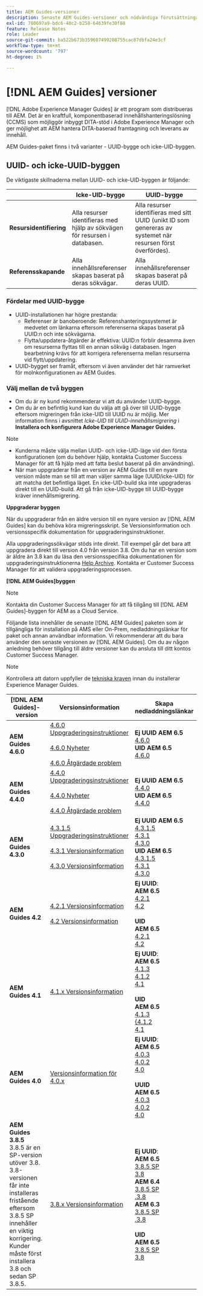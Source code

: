 ```yaml
---
title: AEM Guides-versioner
description: Senaste AEM Guides-versioner och nödvändiga förutsättningar för AEM-versioner
exl-id: 780697a9-bdc6-40c2-b258-64639fe30f88
feature: Release Notes
role: Leader
source-git-commit: ba522b673b359607499288755cac87dbfa24e3cf
workflow-type: tm+mt
source-wordcount: '797'
ht-degree: 1%

---
```


# [!DNL AEM Guides] versioner

[!DNL Adobe Experience Manager Guides] är ett program som distribueras till AEM. Det är en kraftfull, komponentbaserad innehållshanteringslösning (CCMS) som möjliggör inbyggt DITA-stöd i Adobe Experience Manager och ger möjlighet att AEM hantera DITA-baserad framtagning och leverans av innehåll.

AEM Guides-paket finns i två varianter - UUID-bygge och icke-UID-byggen.

## UUID- och icke-UUID-byggen

De viktigaste skillnaderna mellan UUID- och icke-UID-byggen är följande:

|  | Icke-UID-bygge | UUID-bygge |
|---|---|---|
| **Resursidentifiering** | Alla resurser identifieras med hjälp av sökvägen för resursen i databasen. | Alla resurser identifieras med sitt UUID (unikt ID som genereras av systemet när resursen först överfördes). |
| **Referensskapande** | Alla innehållsreferenser skapas baserat på deras sökvägar. | Alla innehållsreferenser skapas baserat på deras UUID. |

### Fördelar med UUID-bygge

* UUID-installationen har högre prestanda:
   * Referenser är banoberoende: Referenshanteringssystemet är medvetet om länkarna eftersom referenserna skapas baserat på UUID:n och inte sökvägarna.
   * Flytta/uppdatera-åtgärder är effektiva: UUID:n förblir desamma även om resurserna flyttas till en annan sökväg i databasen. Ingen bearbetning krävs för att korrigera referenserna mellan resurserna vid flytt/uppdatering.
* UUID-bygget ser framåt, eftersom vi även använder det här ramverket för molnkonfigurationen av AEM Guides.


### Välj mellan de två byggen

* Om du är ny kund rekommenderar vi att du använder UUID-bygge.
* Om du är en befintlig kund kan du välja att gå över till UUID-bygge eftersom migreringen från icke-UID till UUID nu är möjlig. Mer information finns i avsnittet *Icke-UID till UUID-innehållsmigrering* i **Installera och konfigurera Adobe Experience Manager Guides.**

>[!NOTE]
>
>* Kunderna måste välja mellan UUID- och icke-UID-läge vid den första konfigurationen (om du behöver hjälp, kontakta Customer Success Manager för att få hjälp med att fatta beslut baserat på din användning).
>* När man uppgraderar från en version av AEM Guides till en nyare version måste man se till att man väljer samma läge (UUID/icke-UID) för att matcha det befintliga läget. En icke-UID-build ska inte uppgraderas direkt till en UUID-build. Att gå från icke-UID-bygge till UUID-bygge kräver innehållsmigrering.

**Uppgraderar byggen**

När du uppgraderar från en äldre version till en nyare version av [!DNL AEM Guides] kan du behöva köra migreringsskript. Se Versionsinformation och versionsspecifik dokumentation för uppgraderingsinstruktioner.

Alla uppgraderingssökvägar stöds inte direkt. Till exempel går det bara att uppgradera direkt till version 4.0 från version 3.8.
Om du har en version som är äldre än 3.8 kan du läsa den versionsspecifika dokumentationen för uppgraderingsinstruktionerna [Help Archive](https://helpx.adobe.com/xml-documentation-for-experience-manager/archive.html).
Kontakta er Customer Success Manager för att validera uppgraderingsprocessen.

**[!DNL AEM Guides]byggen**

>[!NOTE]
>
>Kontakta din Customer Success Manager för att få tillgång till [!DNL AEM Guides]-byggen för AEM as a Cloud Service.

Följande lista innehåller de senaste [!DNL AEM Guides] paketen som är tillgängliga för installation på AMS eller On-Prem, nedladdningslänkar för paket och annan användbar information. Vi rekommenderar att du bara använder den senaste versionen av [!DNL AEM Guides]. Om du av någon anledning behöver tillgång till äldre versioner kan du ansluta till ditt kontos Customer Success Manager.



>[!NOTE]
>
>Kontrollera att datorn uppfyller de [tekniska kraven](../install-guide/download-install-technical-requirements.md) innan du installerar Experience Manager Guides.

| [!DNL AEM Guides]-version | Versionsinformation | Skapa nedladdningslänkar |
|---|---|---|
| **AEM Guides 4.6.0** | [4.6.0 Uppgraderingsinstruktioner](./upgrade-instructions-4-6-0.md)<br><br>[4.6.0 Nyheter](./whats-new-4-6.md)<br><br> [4.6.0 Åtgärdade problem](./fixed-issues-4-6-0.md) | **Ej UUID AEM 6.5** <br> [4.6.0](https://experience.adobe.com/#/downloads/content/software-distribution/en/aem.html?package=%2Fcontent%2Fsoftware-distribution%2Fen%2Fdetails.html%2Fcontent%2Fdam%2Faem%2Fpublic%2Faemdox%2F4-6%2Fcom.adobe.fmdita-6.5-4.6.0.164.zip) <br> **UID AEM 6.5** <br>[ 4.6.0](https://experience.adobe.com/#/downloads/content/software-distribution/en/aem.html?package=%2Fcontent%2Fsoftware-distribution%2Fen%2Fdetails.html%2Fcontent%2Fdam%2Faem%2Fpublic%2Faemdox%2F4-6%2Fcom.adobe.fmdita-6.5-uuid-4.6.0.164.zip) |
| **AEM Guides 4.4.0** | [4.4.0 Uppgraderingsinstruktioner](./upgrade-instructions-4-4.md)<br><br>[4.4.0 Nyheter](./whats-new-4-4.md)<br><br> [4.4.0 Åtgärdade problem](./fixed-issues-4-4.md) | **Ej UUID AEM 6.5** <br> [4.4.0](https://experience.adobe.com/#/downloads/content/software-distribution/en/aem.html?package=%2Fcontent%2Fsoftware-distribution%2Fen%2Fdetails.html%2Fcontent%2Fdam%2Faem%2Fpublic%2Faemdox%2F4-4%2Fcom.adobe.fmdita-6.5-4.4.0.40.zip) <br> **UID AEM 6.5** <br>[ 4.4.0](https://experience.adobe.com/#/downloads/content/software-distribution/en/aem.html?package=%2Fcontent%2Fsoftware-distribution%2Fen%2Fdetails.html%2Fcontent%2Fdam%2Faem%2Fpublic%2Faemdox%2F4-4%2Fcom.adobe.fmdita-6.5-uuid-4.4.0.40.zip) |
| **AEM Guides 4.3.0** | [4.3.1.5 Uppgraderingsinstruktioner](./upgrade-instructions-4-3-1-5.md)<br><br> [4.3.1 Versionsinformation](./release-notes-4-3-1.md)<br><br>[ 4.3.0 Versionsinformation](./release-notes-4-3.md) | **Ej UUID AEM 6.5** <br>[ 4.3.1.5](https://experience.adobe.com/#/downloads/content/software-distribution/en/aem.html?package=%2Fcontent%2Fsoftware-distribution%2Fen%2Fdetails.html%2Fcontent%2Fdam%2Faem%2Fpublic%2Faemdox%2F4-3-1-5%2Fcom.adobe.fmdita-6.5-hotfix-4.3.1.5.1.zip)<br> [4.3.1](https://experience.adobe.com/#/downloads/content/software-distribution/en/aem.html?package=%2Fcontent%2Fsoftware-distribution%2Fen%2Fdetails.html%2Fcontent%2Fdam%2Faem%2Fpublic%2Faemdox%2F4-3-1%2Fcom.adobe.fmdita-6.5-4.3.1.390.zip) <br> [4.3.0](https://experience.adobe.com/#/downloads/content/software-distribution/en/aem.html?package=%2Fcontent%2Fsoftware-distribution%2Fen%2Fdetails.html%2Fcontent%2Fdam%2Faem%2Fpublic%2Faemdox%2F4-3%2Fcom.adobe.fmdita-6.5-4.3.0.347.zip)<br> **UID AEM 6.5** <br>[ 4.3.1.5](https://experience.adobe.com/#/downloads/content/software-distribution/en/aem.html?package=%2Fcontent%2Fsoftware-distribution%2Fen%2Fdetails.html%2Fcontent%2Fdam%2Faem%2Fpublic%2Faemdox%2F4-3-1-5%2Fcom.adobe.fmdita.uuid-6.5-hotfix-4.3.1.5.1.zip)<br> [4.3.1](https://experience.adobe.com/#/downloads/content/software-distribution/en/aem.html?package=%2Fcontent%2Fsoftware-distribution%2Fen%2Fdetails.html%2Fcontent%2Fdam%2Faem%2Fpublic%2Faemdox%2F4-3-1%2Fcom.adobe.fmdita-6.5-uuid-4.3.1.390.zip)<br>[4.3.0](https://experience.adobe.com/#/downloads/content/software-distribution/en/aem.html?package=%2Fcontent%2Fsoftware-distribution%2Fen%2Fdetails.html%2Fcontent%2Fdam%2Faem%2Fpublic%2Faemdox%2F4-3%2Fcom.adobe.fmdita-6.5-uuid-4.3.0.347.zip) |
| **AEM Guides 4.2** | [4.2.1 Versionsinformation](release-notes-4-2-1.md)<br> <br> [4.2 Versionsinformation](./release-notes-4-2.md) | **Ej UUID**: <br> **AEM 6.5** <br>[ 4.2.1](https://experience.adobe.com/#/downloads/content/software-distribution/en/aem.html?package=%2Fcontent%2Fsoftware-distribution%2Fen%2Fdetails.html%2Fcontent%2Fdam%2Faem%2Fpublic%2Faemdox%2F4-2-1%2F4-2-1-non-uuid%2Fcom.adobe.fmdita-6.5-4.2.1.270.zip)<br>[4.2](https://experience.adobe.com/#/downloads/content/software-distribution/en/aem.html?package=%2Fcontent%2Fsoftware-distribution%2Fen%2Fdetails.html%2Fcontent%2Fdam%2Faem%2Fpublic%2Faemdox%2F4-2%2F4-2-non-uuid%2Fcom.adobe.fmdita-6.5-4.2.229.zip)<br><br> **UID** <br>**AEM 6.5** <br>[4.2.1](https://experience.adobe.com/#/downloads/content/software-distribution/en/aem.html?package=%2Fcontent%2Fsoftware-distribution%2Fen%2Fdetails.html%2Fcontent%2Fdam%2Faem%2Fpublic%2Faemdox%2F4-2-1%2F4-2-1-uuid%2Fcom.adobe.fmdita-6.5-uuid-4.2.1.270.zip)<br>[4.2](https://experience.adobe.com/#/downloads/content/software-distribution/en/aem.html?package=%2Fcontent%2Fsoftware-distribution%2Fen%2Fdetails.html%2Fcontent%2Fdam%2Faem%2Fpublic%2Faemdox%2F4-2%2F4-2-uuid%2Fcom.adobe.fmdita-6.5-uuid-4.2.229.zip)<br> |
| **AEM Guides 4.1** | [4.1.x Versionsinformation](release-notes-4-1.md) | **Ej UUID**: <br> **AEM 6.5** <br>[ 4.1.3](https://experience.adobe.com/#/downloads/content/software-distribution/en/aem.html?package=%2Fcontent%2Fsoftware-distribution%2Fen%2Fdetails.html%2Fcontent%2Fdam%2Faem%2Fpublic%2Faemdox%2F4-1-3%2F4-1-3-non-uuid%2Fcom.adobe.fmdita-6.5-sp-4.1.3.2.zip)<br>[4.1.2](https://experience.adobe.com/#/downloads/content/software-distribution/en/aem.html?package=%2Fcontent%2Fsoftware-distribution%2Fen%2Fdetails.html%2Fcontent%2Fdam%2Faem%2Fpublic%2Faemdox%2F4-1-2%2F4-1-2-non-uuid%2Fcom.adobe.fmdita-6.5-sp-4.1.2.11.zip)<br>[4.1](https://experience.adobe.com/#/downloads/content/software-distribution/en/aem.html?package=%2Fcontent%2Fsoftware-distribution%2Fen%2Fdetails.html%2Fcontent%2Fdam%2Faem%2Fpublic%2Faemdox%2F4-1%2F4-1-non-uuid%2Fcom.adobe.fmdita-6.5-4.1.159.zip)<br><br> **UID** <br>**AEM 6.5** <br>[4.1.3](https://experience.adobe.com/#/downloads/content/software-distribution/en/aem.html?package=%2Fcontent%2Fsoftware-distribution%2Fen%2Fdetails.html%2Fcontent%2Fdam%2Faem%2Fpublic%2Faemdox%2F4-1-3%2F4-1-3-uuid%2Fcom.adobe.fmdita.uuid-6.5-sp-4.1.3.2.zip)<br>[{4.1.2](https://experience.adobe.com/#/downloads/content/software-distribution/en/aem.html?package=%2Fcontent%2Fsoftware-distribution%2Fen%2Fdetails.html%2Fcontent%2Fdam%2Faem%2Fpublic%2Faemdox%2F4-1-2%2F4-1-2-uuid%2Fcom.adobe.fmdita.uuid-6.5-sp-4.1.2.11.zip)<br>[4.1](https://experience.adobe.com/#/downloads/content/software-distribution/en/aem.html?package=%2Fcontent%2Fsoftware-distribution%2Fen%2Fdetails.html%2Fcontent%2Fdam%2Faem%2Fpublic%2Faemdox%2F4-1%2F4-1-uuid%2Fcom.adobe.fmdita-6.5-uuid-4.1.159.zip) |
| **AEM Guides 4.0** | [Versionsinformation för 4.0.x](https://helpx.adobe.com/xml-documentation-for-experience-manager/release-note/release-notes-xml-documentation-solution-4-0.html) | **Ej UUID**: <br> **AEM 6.5** <br>[ 4.0.3](https://experience.adobe.com/#/downloads/content/software-distribution/en/aem.html?package=%2Fcontent%2Fsoftware-distribution%2Fen%2Fdetails.html%2Fcontent%2Fdam%2Faem%2Fpublic%2Faemdox%2F4-0-3%2F4-0-2-non-uuid%2Fcom.adobe.fmdita-6.5-hotfix-4.0.3.1.zip)<br>[4.0.2](https://experience.adobe.com/#/downloads/content/software-distribution/en/aem.html?package=%2Fcontent%2Fsoftware-distribution%2Fen%2Fdetails.html%2Fcontent%2Fdam%2Faem%2Fpublic%2Faemdox%2F4-0-2%2F4-0-2-non-uuid%2Fcom.adobe.fmdita-6.5-sp-4.0.2.10.zip) <br> [4.0](https://experience.adobe.com/#/downloads/content/software-distribution/en/aem.html?package=/content/software-distribution/en/details.html/content/dam/aem/public/aemdox/4-0/4-0-non-uuid/com.adobe.fmdita-6.5-4.0.70.zip) <br><br> **UUID** <br>**AEM 6.5** <br>[ 4.0.3](https://experience.adobe.com/#/downloads/content/software-distribution/en/aem.html?package=%2Fcontent%2Fsoftware-distribution%2Fen%2Fdetails.html%2Fcontent%2Fdam%2Faem%2Fpublic%2Faemdox%2F4-0-3%2F4-0-3-uuid%2Fcom.adobe.fmdita.uuid-6.5-hotfix-4.0.3.1.zip) <br>[4.0.2](https://experience.adobe.com/#/downloads/content/software-distribution/en/aem.html?package=%2Fcontent%2Fsoftware-distribution%2Fen%2Fdetails.html%2Fcontent%2Fdam%2Faem%2Fpublic%2Faemdox%2F4-0-2%2F4-0-2-uuid%2Fcom.adobe.fmdita.uuid-6.5-sp-4.0.2.10.zip)<br> [4.0](https://experience.adobe.com/#/downloads/content/software-distribution/en/aem.html?package=/content/software-distribution/en/details.html/content/dam/aem/public/aemdox/4-0/4-0-uuid/com.adobe.fmdita-6.5-uuid-4.0.70.zip) |
| **AEM Guides 3.8.5** <br> 3.8.5 är en SP-version utöver 3.8. <br> 3.8-versionen får inte installeras fristående eftersom 3.8.5 SP innehåller en viktig korrigering. <br>Kunder måste först installera 3.8 och sedan SP 3.8.5. | [3.8.x Versionsinformation](https://helpx.adobe.com/xml-documentation-for-experience-manager/release-note/release-notes-xml-documentation-solution-3-8.html) | **Ej UUID**: <br> **AEM 6.5** <br> [3.8.5 SP](https://experience.adobe.com/#/downloads/content/software-distribution/en/aem.html?package=/content/software-distribution/en/details.html/content/dam/aem/public/aemdox/3-8-5/com.adobe.fmdita-6.5-hotfix-3.8.5.2.zip) <br>[3.8](https://experience.adobe.com/#/downloads/content/software-distribution/en/aem.html?package=/content/software-distribution/en/details.html/content/dam/aem/public/aemdox/3-8/com.adobe.fmdita-6.5-3.8.166.zip)<br> **AEM 6.4** <br> [3.8.5 SP](https://experience.adobe.com/#/downloads/content/software-distribution/en/aem.html?package=/content/software-distribution/en/details.html/content/dam/aem/public/aemdox/3-8-5/com.adobe.fmdita-6.4-hotfix-3.8.5.1.zip) <br>[.3.8](https://experience.adobe.com/#/downloads/content/software-distribution/en/aem.html?package=/content/software-distribution/en/details.html/content/dam/aem/public/aemdox/3-8/com.adobe.fmdita-6.4-3.8.166.zip) <br> **AEM 6.3** <br> [3.8.5 SP](https://experience.adobe.com/#/downloads/content/software-distribution/en/aem.html?package=/content/software-distribution/en/details.html/content/dam/aem/public/aemdox/3-8-5/com.adobe.fmdita-6.3-hotfix-3.8.5.1.zip) <br>[.3.8](https://experience.adobe.com/#/downloads/content/software-distribution/en/aem.html?package=/content/software-distribution/en/details.html/content/dam/aem/public/aemdox/3-8/com.adobe.fmdita-6.3-3.8.166.zip) <br><br> **UID** <br>**AEM 6.5** <br> [3.8.5 SP](https://experience.adobe.com/#/downloads/content/software-distribution/en/aem.html?package=/content/software-distribution/en/details.html/content/dam/aem/public/aemdox/3-8-5uuid/com.adobe.fmdita.uuid-6.5-hotfix-3.8.5.2.zip) <br> [3.8](https://experience.adobe.com/#/downloads/content/software-distribution/en/aem.html?package=/content/software-distribution/en/details.html/content/dam/aem/public/aemdox/3-8uuid/com.adobe.fmdita.uuid-6.5-3.8.168.zip) |
